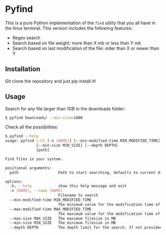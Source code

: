 # Pyfind

This is a pure Python implementation of the `find` utility that you all have in the linux terminal. This version includes the following features:
- Regex search
- Search based on file weight: more than X mb or less than Y mb
- Search based on last modification of the file: older than X or newer than Y

## Installation
Git clone the repository and just pip install it!

## Usage
Search for any file larger than 1GB in the downloads folder:
```bash
$ pyfind Downloads/ --min-size=1000
```

Check all the possibilities:
```bash
$ pyfind --help
usage: pyfind [-h] [-n [NAME]] [--min-modified-time MIN_MODIFIED_TIME] [--max-modified-time MAX_MODIFIED_TIME] [--max-size MAX_SIZE]
              [--min-size MIN_SIZE] [--depth DEPTH]
              [path]

Find files in your system.

positional arguments:
  path                  Path to start searching, defaults to current directory

options:
  -h, --help            show this help message and exit
  -n [NAME], --name [NAME]
                        Filename to search
  --min-modified-time MIN_MODIFIED_TIME
                        The minimum value for the modification time of the file
  --max-modified-time MAX_MODIFIED_TIME
                        The maximum value for the modification time of the file
  --max-size MAX_SIZE   The maximum filesize in MB
  --min-size MIN_SIZE   The minimum filesize in MB
  --depth DEPTH         The depth limit for the search. If not provided, no limit will be applied
```
